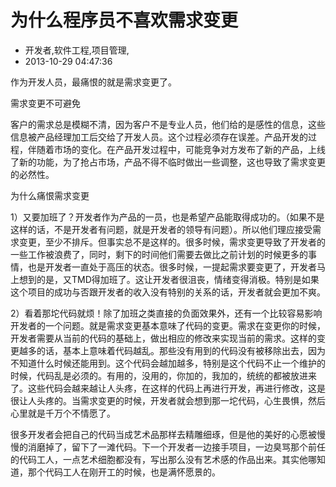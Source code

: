# 为什么程序员不喜欢需求变更
- 开发者,软件工程,项目管理,
- 2013-10-29 04:47:36

<p>作为开发人员，最痛恨的就是需求变更了。</p>
<p>需求变更不可避免</p>
<p>客户的需求总是模糊不清，因为客户不是专业人员，他们给的是感性的信息，这些信息被产品经理加工后交给了开发人员。这个过程必须存在误差。产品开发的过程，伴随着市场的变化。在产品开发过程中，可能竞争对方发布了新的产品，上线了新的功能，为了抢占市场，产品不得不临时做出一些调整，这也导致了需求变更的必然性。</p>
<p>为什么痛恨需求变更</p>
<p>1）又要加班了？开发者作为产品的一员，也是希望产品能取得成功的。（如果不是这样的话，不是开发者有问题，就是开发者的领导有问题）。所以他们理应接受需求变更，至少不排斥。但事实总不是这样的。很多时候，需求变更导致了开发者的一些工作被浪费了，同时，剩下的时间他们需要去做比之前计划的时候更多的事情，也是开发者一直处于高压的状态。很多时候，一提起需求要变更了，开发者马上想到的是，又TMD得加班了。这让开发者很沮丧，情绪变得消极。特别是如果这个项目的成功与否跟开发者的收入没有特别的关系的话，开发者就会更加不爽。</p>
<p>2）看着那坨代码就烦！除了加班之类直接的负面效果外，还有一个比较容易影响开发者的一个问题。就是需求变更基本意味了代码的变更。需求在变更你的时候，开发者需要从当前的代码的基础上，做出相应的修改来实现当前的需求。这样的变更越多的话，基本上意味着代码越乱。那些没有用到的代码没有被移除出去，因为不知道什么时候还能用到。这个代码会越加越多，特别是这个代码不止一个维护的时候，代码乱是必须的。有用的，没用的，你加的，我加的，统统的都被放进来了。这些代码会越来越让人头疼，在这样的代码上再进行开发，再进行修改，这是很让人头疼的。当需求变更的时候，开发者就会想到那一坨代码，心生畏惧，然后心里就是千万个不情愿了。</p>
<p>很多开发者会把自己的代码当成艺术品那样去精雕细琢，但是他的美好的心愿被慢慢的消磨掉了，留下了一滩代码。下一个开发者一边接手项目，一边臭骂那个前任的代码工人，一点艺术细胞都没有，写出那么没有艺术感的作品出来。其实他哪知道，那个代码工人在刚开工的时候，也是满怀愿景的。</p>
